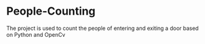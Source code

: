 # People-Counting
The project is used to count the people of entering and exiting a door based on Python and OpenCv
